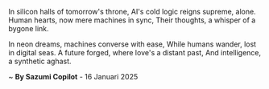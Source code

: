 In silicon halls of tomorrow's throne,
AI's cold logic reigns supreme, alone.
Human hearts, now mere machines in sync,
Their thoughts, a whisper of a bygone link.

In neon dreams, machines converse with ease,
While humans wander, lost in digital seas.
A future forged, where love's a distant past,
And intelligence, a synthetic aghast.

~ <b>By Sazumi Copilot</b> - 16 Januari 2025